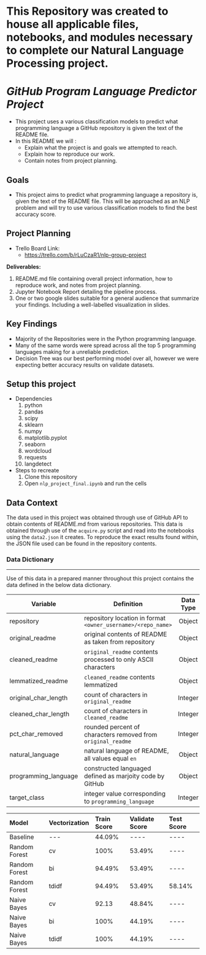 # This Repository was created to house all applicable files, notebooks, and modules necessary to complete our Natural Language Processing project.

# _GitHub Program Language Predictor Project_



- This project uses a various classification models to predict what programming language a GitHub repository is given the text of the README file.
- In this README we will :
    * Explain what the project is and goals we attempted to reach. 
    * Explain how to reproduce our work. 
    * Contain notes from project planning.

## Goals
- This project aims to predict what programming language a repository is, given the text of the README file. This will be approached as an NLP problem and will try to use various classification models to find the best accuracy score.

## Project Planning
- Trello Board Link:
  - https://trello.com/b/rLuCzaR1/nlp-group-project

**Deliverables:**
1. README.md file containing overall project information, how to reproduce work, and notes from project planning.
2. Jupyter Notebook Report detailing the pipeline process.
3. One or two google slides suitable for a general audience that summarize your findings. Including a well-labelled visualization in slides.

## Key Findings 
* Majority of the Repositories were in the Python programming language.
* Many of the same words were spread across all the top 5 programming languages making for a unreliable prediction.
* Decision Tree was our best performing model over all, however we were expecting better accuracy results on validate datasets.




## Setup this project
* Dependencies
    1. python
    2. pandas
    3. scipy
    4. sklearn
    5. numpy
    6. matplotlib.pyplot
    7. seaborn
    8. wordcloud
    9. requests
    10. langdetect
* Steps to recreate
    1. Clone this repository
    3. Open `nlp_project_final.ipynb` and run the cells


## Data Context

The data used in this project was obtained through use of GitHub API to obtain contents of README.md from various repositories. This data is obtained through use of the `acquire.py` script and read into the notebooks using the `data2.json` it creates. To reproduce the exact results found within, the JSON file used can be found in the repository contents.

### Data Dictionary
---

Use of this data in a prepared manner throughout this project contains the data defined in the below data dictionary.


| Variable             | Definition                                                    | Data Type |
|----------------------|---------------------------------------------------------------|:---------:|
| repository           | repository location in format `<owner_username>/<repo_name>`  | Object    |
| original_readme      | original contents of README as taken from repository          | Object    |
| cleaned_readme       | `original_readme` contents processed to only ASCII characters | Object    |
| lemmatized_readme    | `cleaned_readme` contents lemmatized                          | Object    |
| original_char_length | count of characters in `original_readme`                      | Integer   |
| cleaned_char_length  | count of characters in `cleaned_readme`                       | Integer   |
| pct_char_removed     | rounded percent of characters removed from `original_readme`  | Integer   |
| natural_language     | natural language of README, all values equal `en`             | Object    |
| programming_language | constructed languaged defined as marjoity code by GitHub      | Object    |
| target_class         | integer value corresponding to `programming_language`         | Integer   |



| Model                    |Vectorization  |  Train Score  |Validate Score | Test Score  |   
|:-------------------------|---------------|:--------------|:--------------|:------------|
| Baseline                 | ---           | 44.09%        | ----          |  ----       |
| Random Forest            | cv            | 100%          | 53.49%        |  ----       |
| Random Forest            | bi            | 94.49%        | 53.49%        |  ----       |
| Random Forest            | tdidf         | 94.49%        | 53.49%        |  58.14%     |
| Naive Bayes              | cv            | 92.13         | 48.84%        |  ----       |
| Naive Bayes              | bi            | 100%          | 44.19%        |  ----       |
| Naive Bayes              | tdidf         | 100%          | 44.19%        |  ----       |




